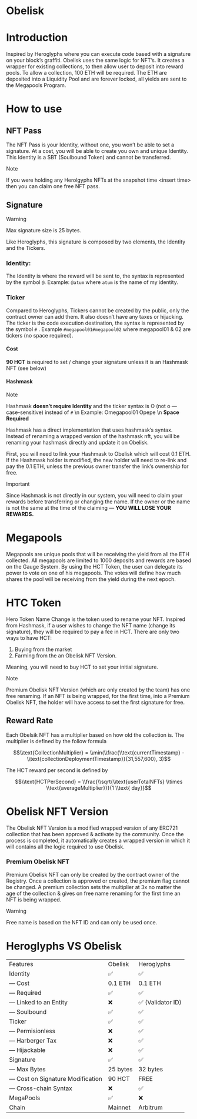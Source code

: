 # Obelisk

# Introduction

Inspired by Heroglyphs where you can execute code based with a signature on your block’s graffiti. Obelisk uses the same logic for NFT’s. It creates a wrapper for existing collections, to then allow user to deposit into reward pools. To allow a collection, 100 ETH will be required. The ETH are deposited into a Liquidity Pool and are forever locked, all yields are sent to the Megapools Program.

# How to use

## NFT Pass

The NFT Pass is your Identity, without one, you won’t be able to set a signature. At a cost, you will be able to create you own and unique Identity. This Identity is a SBT (Soulbound Token) and cannot be transferred.


> [!NOTE]
> If you were holding any Herolgyphs NFTs at the snapshot time &lt;insert time&gt; then you can claim one free NFT pass.

## Signature

> [!WARNING]
> Max signature size is 25 bytes.

Like Heroglyphs, this signature is composed by two elements, the Identity and the Tickers.

### Identity:

The Identity is where the reward will be sent to, the syntax is represented by the symbol `@`. Example: `@atum` where `atum` is the name of my identity.

### Ticker

Compared to Heroglyphs, Tickers cannot be created by the public, only the contract owner can add them. It also doesn’t have any taxes or hijacking. The ticker is the code execution destination, the syntax is represented by the symbol `#` . Example `#megapool01#megapool02` where megapool01 & 02 are tickers (no space required).

#### Cost

**90 HCT** is required to set / change your signature unless it is an Hashmask NFT (see below)

#### Hashmask

> [!NOTE]
> Hashmask **doesn’t require Identity** and the ticker syntax is O (not o — case-sensitive) instead of `#` \n 
> Example: Omegapool01 Opepe \n
>**Space Required**

Hashmask has a direct implementation that uses hashmask’s syntax. Instead of renaming a wrapped version of the hashmask nft, you will be renaming your hashmask directly and update it on Obelisk.

First, you will need to link your Hashmask to Obelisk which will cost 0.1 ETH. If the Hashmask holder is modified, the new holder will need to re-link and pay the 0.1 ETH, unless the previous owner transfer the link’s ownership for free.

> [!IMPORTANT]
> Since Hashmask is not directly in our system, you will need to claim your rewards before transferring or changing the name. If the owner or the name is not the same at the time of the claiming — **YOU WILL LOSE YOUR REWARDS.**

# Megapools

Megapools are unique pools that will be receiving the yield from all the ETH collected. All megapools are limited to 1000 deposits and rewards are based on the Gauge System. By using the HCT Token, the user can delegate its power to vote on one of his megapools. The votes will define how much shares the pool will be receiving from the yield during the next epoch.

# HTC Token

Hero Token Name Change is the token used to rename your NFT. Inspired from Hashmask, if a user wishes to change the NFT name (change its signature), they will be required to pay a fee in HCT. There are only two ways to have HCT:

1.  Buying from the market
2.  Farming from the an Obelisk NFT Version.

Meaning, you will need to buy HCT to set your initial signature.

> [!NOTE]
> Premium Obelisk NFT Version (which are only created by the team) has one free renaming. If an NFT is being wrapped, for the first time, into a Premium Obelisk NFT, the holder will have access to set the first signature for free.

## Reward Rate

Each Obelsik NFT has a multiplier based on how old the collection is. The multiplier is defined by the follow formula

$$\\text{CollectionMultiplier} = \\min(\\frac{\\text{currentTimestamp} - \\text{collectionDeploymentTimestamp}}{31,557,600}, 3)$$

The HCT reward per second is defined by

$$\\text{HCTPerSecond} = \\frac{\\sqrt{\\text{userTotalNFTs} \\times \\text{averageMultiplier}}}{1 \\text{ day}}$$

# Obelisk NFT Version

The Obelisk NFT Version is a modified wrapped version of any ERC721 collection that has been approved & activate by the community. Once the process is completed, it automatically creates a wrapped version in which it will contains all the logic required to use Obelisk.

### Premium Obelisk NFT

Premium Obelisk NFT can only be created by the contract owner of the Registry. Once a collection is approved or created, the premium flag cannot be changed. A premium collection sets the multiplier at 3x no matter the age of the collection & gives on free name renaming for the first time an NFT is being wrapped.

> [!WARNING]
> Free name is based on the NFT ID and can only be used once.

# Heroglyphs VS Obelisk

|     |     |     |
| --- | --- | --- |
| Features | Obelisk | Heroglyphs |
| Identity | ✅   | ✅   |
| — Cost | 0.1 ETH | 0.1 ETH |
| — Required | ✅   | ✅   |
| — Linked to an Entity | ❌   | ✅ (Validator ID) |
| — Soulbound | ✅   | ✅   |
| Ticker | ✅   | ✅   |
| — Permisionless | ❌   | ✅   |
| — Harberger Tax | ❌   | ✅   |
| — Hijackable | ❌   | ✅   |
| Signature | ✅   | ✅   |
| — Max Bytes | 25 bytes | 32 bytes |
| — Cost on Signature Modification | 90 HCT | FREE |
| — Cross-chain Syntax | ❌   | ✅   |
| MegaPools | ✅   | ❌   |
| Chain | Mainnet | Arbitrum |